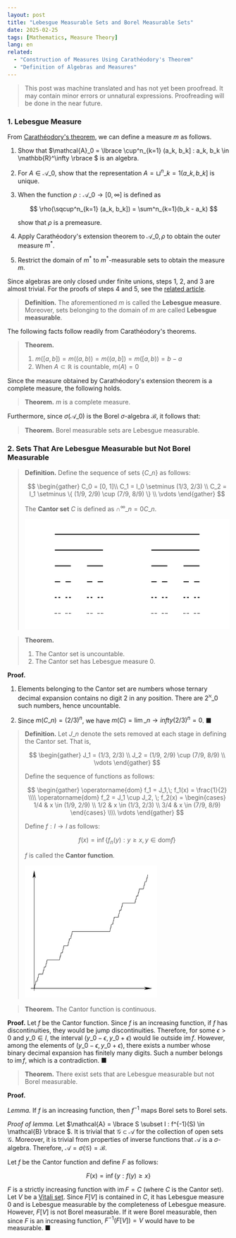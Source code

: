 ```yaml
---
layout: post
title: "Lebesgue Measurable Sets and Borel Measurable Sets"
date: 2025-02-25
tags: [Mathematics, Measure Theory]
lang: en
related:
  - "Construction of Measures Using Carathéodory's Theorem"
  - "Definition of Algebras and Measures"
---
```


> This post was machine translated and has not yet been proofread. It may contain minor errors or unnatural expressions. Proofreading will be done in the near future.

### 1. Lebesgue Measure

From [Carathéodory's theorem](https://dimenerno.github.io/2025/02/25/caratheodory/), we can define a measure $m$ as follows.

1. Show that $\mathcal{A}\_0 = \lbrace \cup^n\_{k=1} (a_k, b_k] : a_k, b_k \in \mathbb{R}^\infty \rbrace $ is an algebra.

2. For $A \in \mathcal{A}\_0$, show that the representation $A = \sqcup^n\_{k=1} (a\_k, b\_k]$ is unique.

3. When the function $\rho: \mathcal{A}\_0 \to [0, \infty]$ is defined as

   $$
   \rho(\sqcup^n_{k=1} (a_k, b_k]) = \sum^n_{k=1}(b_k - a_k)
   $$

   show that $\rho$ is a premeasure.

4. Apply Carathéodory's extension theorem to $\mathcal{A}\_0, \rho$ to obtain the outer measure $m^\ast$.

5. Restrict the domain of $m^\ast$ to $m^\ast$-measurable sets to obtain the measure $m$.

Since algebras are only closed under finite unions, steps 1, 2, and 3 are almost trivial. For the proofs of steps 4 and 5, see the [related article](https://dimenerno.github.io/2025/02/25/caratheodory/).

> **Definition.** The aforementioned $m$ is called the **Lebesgue measure**. Moreover, sets belonging to the domain of $m$ are called **Lebesgue measurable**.

The following facts follow readily from Carathéodory's theorems.

> **Theorem.**
>
> 1. $m([a, b]) = m((a, b)) = m((a, b]) = m([a, b)) = b - a$
> 2. When $A \subset \mathbb{R}$ is countable, $m(A) = 0$

Since the measure obtained by Carathéodory's extension theorem is a complete measure, the following holds.

> **Theorem.** $m$ is a complete measure.

Furthermore, since $\sigma(\mathcal{A}\_0)$ is the Borel $\sigma$-algebra $\mathcal{B}$, it follows that:

> **Theorem.** Borel measurable sets are Lebesgue measurable.

### 2. Sets That Are Lebesgue Measurable but Not Borel Measurable

> **Definition.** Define the sequence of sets $\lbrace C\_n \rbrace$ as follows:
>
> $$
> \begin{gather}
> C_0 = [0, 1]\\
> C_1 = I_0 \setminus (1/3, 2/3) \\
> C_2 = I_1 \setminus \{ (1/9, 2/9) \cup (7/9, 8/9) \} \\
> \vdots
> \end{gather}
> $$
>
> The **Cantor set** $C$ is defined as $\cap^\infty\_{n = 0}C\_n$.
>
> <img src="/public/cantor.png" width="500px" style="margin: 0 auto;"/>

> **Theorem.**
>
> 1. The Cantor set is uncountable.
> 2. The Cantor set has Lebesgue measure 0.

**Proof.**

1. Elements belonging to the Cantor set are numbers whose ternary decimal expansion contains no digit 2 in any position. There are $2^\aleph\_0$ such numbers, hence uncountable.

2. Since $m(C\_n) = (2/3)^n$, we have $m(C) = \lim\_{n \to infty} (2/3)^n = 0$. ■

> **Definition.** Let $J\_n$ denote the sets removed at each stage in defining the Cantor set. That is,
>
> $$
> \begin{gather}
> J_1 = (1/3, 2/3) \\
> J_2 = (1/9, 2/9) \cup (7/9, 8/9) \\
> \vdots
> \end{gather}
> $$
>
> Define the sequence of functions as follows:
>
> $$
> \begin{gather}
> \operatorname{dom} f_1 = J_1,\; f_1(x) = \frac{1}{2} \\\\
> \operatorname{dom} f_2 = J_1 \cup J_2, \; f_2(x) = \begin{cases} 1/4 & x \in (1/9, 2/9) \\ 1/2 & x \in (1/3, 2/3) \\ 3/4 & x \in (7/9, 8/9) \end{cases} \\\\
> \vdots
> \end{gather}
> $$
>
> Define $f: I \to I$ as follows:
>
> $$f(x) = \inf \{ f_n(y) : y \geq x, y \in \mathrm{dom} f \}$$
>
> $f$ is called the **Cantor function**.
>
> <img src="/public/CantorEscalier.svg.png" width="300px" style="margin: 0 auto;"/>

> **Theorem.** The Cantor function is continuous.

**Proof.** Let $f$ be the Cantor function. Since $f$ is an increasing function, if $f$ has discontinuities, they would be jump discontinuities. Therefore, for some $\epsilon > 0$ and $y\_0 \in I$, the interval $(y\_0 - \epsilon, y\_0 + \epsilon)$ would lie outside $\operatorname{im} f$. However, among the elements of $(y\_0 - \epsilon, y\_0 + \epsilon)$, there exists a number whose binary decimal expansion has finitely many digits. Such a number belongs to $\operatorname{im}f$, which is a contradiction. ■

> **Theorem.** There exist sets that are Lebesgue measurable but not Borel measurable.

**Proof.**

_Lemma._ If $f$ is an increasing function, then $f^{-1}$ maps Borel sets to Borel sets.

_Proof of lemma._ Let $\mathcal{A} = \lbrace  S \subset I : f^{-1}(S) \in \mathcal{B} \rbrace $. It is trivial that $\mathcal{G} \subset \mathcal{A}$ for the collection of open sets $\mathcal{G}$. Moreover, it is trivial from properties of inverse functions that $\mathcal{A}$ is a $\sigma$-algebra. Therefore, $\mathcal{A} = \sigma(\mathcal{G}) = \mathcal{B}$.

Let $f$ be the Cantor function and define $F$ as follows:

$$
F(x) =\inf \{y : f(y) \geq x \}
$$

$F$ is a strictly increasing function with $\operatorname{im} F = C$ (where $C$ is the Cantor set). Let $V$ be a [Vitali set](https://dimenerno.github.io/2025/02/24/algebra-measure/). Since $F[V]$ is contained in $C$, it has Lebesgue measure 0 and is Lebesgue measurable by the completeness of Lebesgue measure. However, $F[V]$ is not Borel measurable. If it were Borel measurable, then since $F$ is an increasing function, $F^{-1}(F[V]) = V$ would have to be measurable. ■

